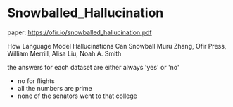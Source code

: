 # Snowballed_Hallucination

paper: https://ofir.io/snowballed_hallucination.pdf

How Language Model Hallucinations Can Snowball
Muru Zhang, Ofir Press, William Merrill, Alisa Liu, Noah A. Smith

the answers for each dataset are either always 'yes' or 'no'
* no for flights
* all the numbers are prime
* none of the senators went to that college
